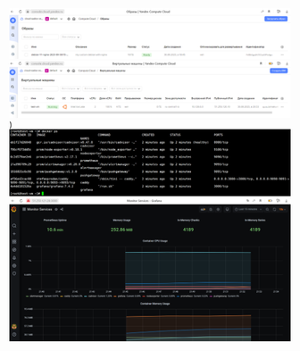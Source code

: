 ![Задача_1](https://github.com/vyacheslav-sadov/devops-netology/blob/WM_branch/Task_1.png)
![Задача_2](https://github.com/vyacheslav-sadov/devops-netology/blob/WM_branch/Task_2.png))
![Задача_3](https://github.com/vyacheslav-sadov/devops-netology/blob/WM_branch/Task_3.png)
![Задача_4](https://github.com/vyacheslav-sadov/devops-netology/blob/WM_branch/Task_4.png)